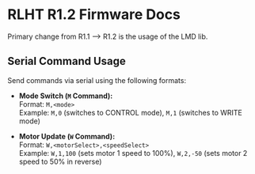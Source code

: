 # RLHT R1.2 Firmware Docs

Primary change from R1.1 --> R1.2 is the usage of the LMD lib.

## Serial Command Usage

Send commands via serial using the following formats:

- **Mode Switch (`M` Command):**  
  Format: `M,<mode>`  
  Example: `M,0` (switches to CONTROL mode), `M,1` (switches to WRITE mode)

- **Motor Update (`W` Command):**  
  Format: `W,<motorSelect>,<speedSelect>`  
  Example: `W,1,100` (sets motor 1 speed to 100%), `W,2,-50` (sets motor 2 speed to 50% in reverse)
